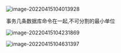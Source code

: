 ![image-20220415104013928](../../../blog/zheng-s/source/image/image-20220415104013928.png)

事务几条数据库命令在一起,不可分割的最小单位

![image-20220415104231869](../../../blog/zheng-s/source/image/image-20220415104231869.png)





![image-20220415104631397](../../../blog/zheng-s/source/image/image-20220415104631397.png)